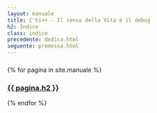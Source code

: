 ```yaml
---
layout: manuale
title: C'hi++ - Il senso della Vita è il debug
h2: Indice
class: indice
precedente: dedica.html
seguente: premessa.html
---
```


<section class="indice">
    <h3>
        <a href="/" title="Torna alla home-page"><i class="fa fa-home fa-2x" aria-hidden="true"></i></a>
    </h3>
    {% for pagina in site.manuale %}
      <h3>
        <a href="{{ pagina.url }}">
            {{ pagina.h2 }}
        </a>
      </h3>
    {% endfor %}
</section>
